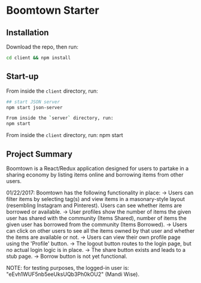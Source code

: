 # Boomtown Starter

## Installation

Download the repo, then run:

```bash
cd client && npm install
```

## Start-up

From inside the `client` directory, run:

```bash
## start JSON server
npm start json-server

From inside the `server` directory, run:
npm start
```

From inside the `client` directory, run:
npm start

## Project Summary

Boomtown is a React/Redux application designed for users to partake in a sharing economy by listing items online and borrowing items from other users.

01/22/2017: Boomtown has the following functionality in place:
-> Users can filter items by selecting tag(s) and view items in a masonary-style layout (resembling Instagram and Pinterest). Users can see whether items are borrowed or available.
-> User profiles show the number of items the given user has shared with the community (Items Shared), number of items the given user has borrowed from the community (Items Borrowed).
-> Users can click on other users to see all the items owned by that user and whether the items are available or not.
-> Users can view their own profile page using the 'Profile' button.
-> The logout button routes to the login page, but no actual login logic is in place.
-> The share button exists and leads to a stub page.
-> Borrow button is not yet functional.

NOTE: for testing purposes, the logged-in user is: "eEvh1WUF5nb5eeUksUQb3Ph0kOU2" (Mandi Wise).
